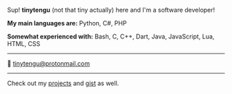 Sup! **tinytengu** (not that tiny actually) here and I'm a software developer!

**My main languages are:** Python, C#, PHP

**Somewhat experienced with:** Bash, C, C++, Dart, Java, JavaScript, Lua, HTML, CSS
___
📧 [tinytengu@protonmail.com](mailto:tinytengu@protonmail.com)
___
Check out my [projects](https://github.com/tinytengu?tab=repositories&q=&type=&language=&sort=stargazers) and [gist](https://gist.github.com/tinytengu) as well.
